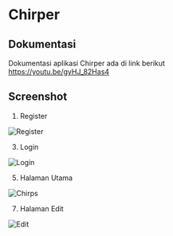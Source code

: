# Chirper
## Dokumentasi
Dokumentasi aplikasi Chirper ada di link berikut https://youtu.be/gyHJ_82Has4
## Screenshot
1. Register

![Register](https://user-images.githubusercontent.com/57482751/230619479-1ad4e324-f427-4bdb-8859-b9a45729226a.png)

3. Login

![Login](https://user-images.githubusercontent.com/57482751/230619513-bdf2f27c-05de-443f-a6b6-7ba86e4e00a3.png)

5. Halaman Utama

![Chirps](https://user-images.githubusercontent.com/57482751/230619533-4b3fb47f-3b14-4a02-8369-35f047444953.png)

7. Halaman Edit

![Edit](https://user-images.githubusercontent.com/57482751/230619557-1834be2b-9c7a-4d16-8149-b581f7ec479c.png)
